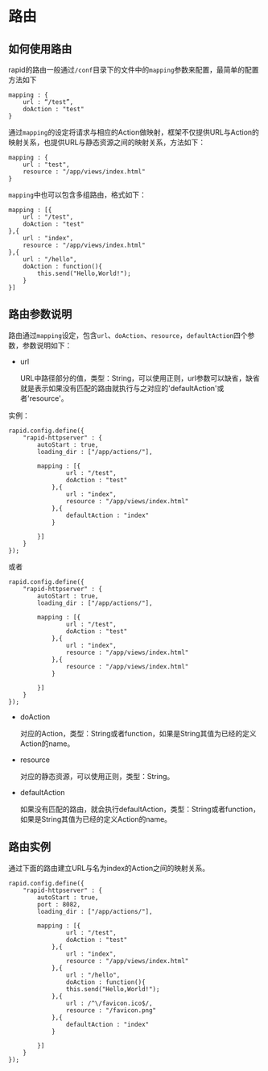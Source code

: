 # 路由

## 如何使用路由

rapid的路由一般通过`/conf`目录下的文件中的`mapping`参数来配置，最简单的配置方法如下

	mapping : {
		url : “/test”,
		doAction : "test"
	}
	
通过`mapping`的设定将请求与相应的Action做映射，框架不仅提供URL与Action的映射关系，也提供URL与静态资源之间的映射关系，方法如下：

	mapping : {
		url : "test",
		resource : "/app/views/index.html"
	}
	
`mapping`中也可以包含多组路由，格式如下：

	mapping : [{
		url : "/test",
		doAction : "test"
	},{
		url : "index",
		resource : "/app/views/index.html"
	},{
		url : "/hello",
		doAction : function(){
			this.send("Hello,World!");
		}
	}]

## 路由参数说明

路由通过`mapping`设定，包含`url`、`doAction`、`resource`，`defaultAction`四个参数，参数说明如下：

- url

	URL中路径部分的值，类型：String，可以使用正则，url参数可以缺省，缺省就是表示如果没有匹配的路由就执行与之对应的'defaultAction'或者'resource'。
	
实例：
	
	rapid.config.define({
		"rapid-httpserver" : {
			autoStart : true,
			loading_dir : ["/app/actions/"],
			
			mapping : [{
					url : "/test",
					doAction : "test"
				},{
					url : "index",
					resource : "/app/views/index.html"
				},{
					defaultAction : "index"
				}
				
			}]
		}
	});
	
或者

	rapid.config.define({
		"rapid-httpserver" : {
			autoStart : true,
			loading_dir : ["/app/actions/"],
			
			mapping : [{
					url : "/test",
					doAction : "test"
				},{
					url : "index",
					resource : "/app/views/index.html"
				},{
					resource : "/app/views/index.html"
				}
				
			}]
		}
	});

* doAction

	对应的Action，类型：String或者function，如果是String其值为已经的定义Action的name。
	
* resource

	对应的静态资源，可以使用正则，类型：String。
	
* defaultAction

	如果没有匹配的路由，就会执行defaultAction，类型：String或者function，如果是String其值为已经的定义Action的name。




## 路由实例

通过下面的路由建立URL与名为index的Action之间的映射关系。

	rapid.config.define({
		"rapid-httpserver" : {
			autoStart : true,
			port : 8082,
			loading_dir : ["/app/actions/"],
			
			mapping : [{
					url : "/test",
					doAction : "test"
				},{
					url : "index",
					resource : "/app/views/index.html"
				},{
					url : "/hello",
					doAction : function(){
					this.send("Hello,World!");
				},{
					url : /^\/favicon.ico$/,
					resource : "/favicon.png"
				},{
					defaultAction : "index"
				}
				
			}]
		}
	});




